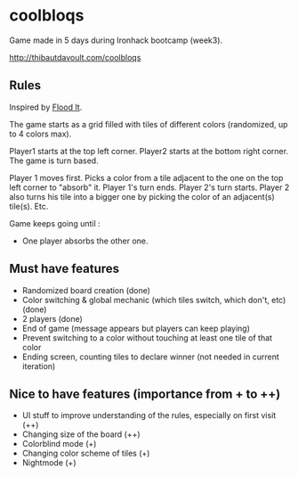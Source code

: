 # coolbloqs
Game made in 5 days during Ironhack bootcamp (week3).

http://thibautdavoult.com/coolbloqs

## Rules

Inspired by [Flood It](http://unixpapa.com/floodit/).

The game starts as a grid filled with tiles of different colors (randomized, up to 4 colors max).

Player1 starts at the top left corner. Player2 starts at the bottom right corner. The game is turn based.

Player 1 moves first. Picks a color from a tile adjacent to the one on the top left corner to "absorb" it.
Player 1's turn ends. Player 2's turn starts.
Player 2 also turns his tile into a bigger one by picking the color of an adjacent(s) tile(s).
Etc.

Game keeps going until :
- One player absorbs the other one.

## Must have features

- Randomized board creation (done)
- Color switching & global mechanic (which tiles switch, which don't, etc) (done)
- 2 players (done)
- End of game (message appears but players can keep playing)
- Prevent switching to a color without touching at least one tile of that color
- Ending screen, counting tiles to declare winner (not needed in current iteration)


## Nice to have features (importance from + to ++)

- UI stuff to improve understanding of the rules, especially on first visit (++)
- Changing size of the board (++)
- Colorblind mode (+)
- Changing color scheme of tiles (+)
- Nightmode (+)
